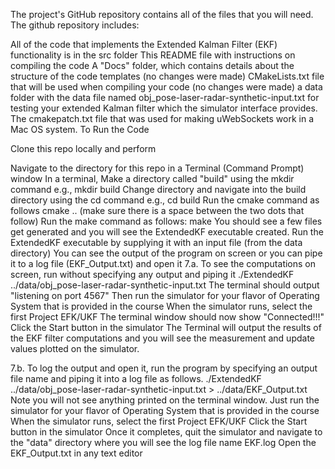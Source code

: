The project's GitHub repository contains all of the files that you will need. The github repository includes:

All of the code that implements the Extended Kalman Filter (EKF) functionality is in the src folder
This README file with instructions on compiling the code
A "Docs" folder, which contains details about the structure of the code templates (no changes were made)
CMakeLists.txt file that will be used when compiling your code (no changes were made)
a data folder with the data file named obj_pose-laser-radar-synthetic-input.txt for testing your extended Kalman filter which the simulator interface provides.
The cmakepatch.txt file that was used for making uWebSockets work in a Mac OS system.
To Run the Code

Clone this repo locally and perform

Navigate to the directory for this repo in a Terminal (Command Prompt) window
In a terminal, Make a directory called "build" using the mkdir command e.g., mkdir build
Change directory and navigate into the build directory using the cd command e.g., cd build
Run the cmake command as follows cmake .. (make sure there is a space between the two dots that follow)
Run the make command as follows: make
You should see a few files get generated and you will see the ExtendedKF executable created.
Run the ExtendedKF executable by supplying it with an input file (from the data directory) You can see the output of the program on screen or you can pipe it to a log file (EKF_Output.txt) and open it
7.a. To see the computations on screen, run without specifying any output and piping it ./ExtendedKF ../data/obj_pose-laser-radar-synthetic-input.txt The terminal should output "listening on port 4567" Then run the simulator for your flavor of Operating System that is provided in the course When the simulator runs, select the first Project EFK/UKF The terminal window should now show "Connected!!!" Click the Start button in the simulator The Terminal will output the results of the EKF filter computations and you will see the measurement and update values plotted on the simulator.

7.b. To log the output and open it, run the program by specifying an output file name and piping it into a log file as follows. ./ExtendedKF ../data/obj_pose-laser-radar-synthetic-input.txt > ../data/EKF_Output.txt Note you will not see anything printed on the terminal window. Just run the simulator for your flavor of Operating System that is provided in the course When the simulator runs, select the first Project EFK/UKF Click the Start button in the simulator Once it completes, quit the simulator and navigate to the "data" directory where you will see the log file name EKF.log Open the EKF_Output.txt in any text editor
